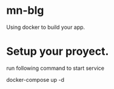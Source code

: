 # mn-blg
Using docker to build your app. 


# Setup your proyect.
run following command to start service

docker-compose up -d



